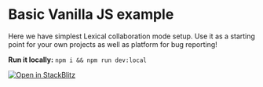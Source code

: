 # Basic Vanilla JS example

Here we have simplest Lexical collaboration mode setup. Use it as a starting point for your own projects as well as platform for bug reporting!

**Run it locally:** `npm i && npm run dev:local`

[![Open in StackBlitz](https://developer.stackblitz.com/img/open_in_stackblitz.svg)](https://stackblitz.com/github/abhijeet-tezminds/lexical-update/tree/fix/collab_example/examples/react-rich-collab?file=src/main.ts)
